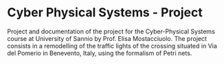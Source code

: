 # Cyber Physical Systems - Project

Project and documentation of the project for the Cyber-Physical Systems course at University of Sannio by Prof. Elisa Mostacciuolo. The project consists in a remodelling of the traffic lights of the crossing situated in Via del Pomerio in Benevento, Italy, using the formalism of Petri nets. 
